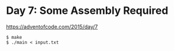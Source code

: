 # Day 7: Some Assembly Required

<https://adventofcode.com/2015/day/7>

```shell
$ make
$ ./main < input.txt
```
